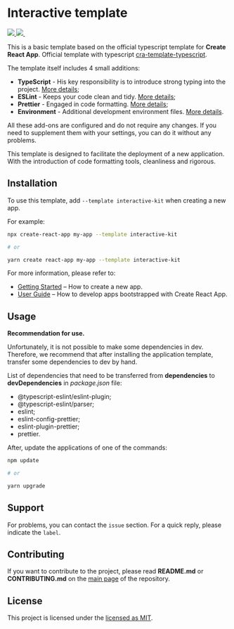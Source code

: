 # Interactive template

<p align="left">
  <a aria-label="ZEIT logo" href="https://github.com/koshelevsergey/cra-templates/releases">
    <img src="https://img.shields.io/badge/version-1.0.0-green?style=for-the-badge&logo=appveyor&labelColor=000000">
  </a>
  <a aria-label="ZEIT logo" href="https://nodejs.org">
    <img src="https://img.shields.io/badge/node->=%2010-green?style=for-the-badge&logo=Node.js&labelColor=000000">
  </a>
    <a aria-label="License" href="https://github.com/koshelevsergey/cra-templates/blob/master/packages/cra-template-interactive-kit/LICENSE.md">
    <img alt="" src="https://img.shields.io/npm/l/next.svg?style=for-the-badge&labelColor=000000">
  </a>
</p>

This is a basic template based on the official typescript template for **Create React App**.
Official template with typescript [cra-template-typescript](https://www.npmjs.com/package/cra-template-typescript).

The template itself includes 4 small additions:
- **TypeScript** - His key responsibility is to introduce strong typing into the project. [More details](https://www.typescriptlang.org);
- **ESLint** - Keeps your code clean and tidy. [More details](https://eslint.org);
- **Prettier** - Engaged in code formatting. [More details](https://prettier.io);
- **Environment** - Additional development environment files. [More details](https://create-react-app.dev/docs/adding-custom-environment-variables/).

All these add-ons are configured and do not require any changes. If you need to supplement them with your settings, you can do it without any problems.

This template is designed to facilitate the deployment of a new application. With the introduction of code formatting tools, cleanliness and rigorous.

## Installation

To use this template, add `--template interactive-kit` when creating a new app.

For example:

```sh
npx create-react-app my-app --template interactive-kit

# or

yarn create react-app my-app --template interactive-kit
```

For more information, please refer to:

- [Getting Started](https://create-react-app.dev/docs/getting-started) – How to create a new app.
- [User Guide](https://create-react-app.dev) – How to develop apps bootstrapped with Create React App.


## Usage

**Recommendation for use.**

Unfortunately, it is not possible to make some dependencies in dev. Therefore, we recommend that after installing the application template, transfer some dependencies to dev by hand.

List of dependencies that need to be transferred from **dependencies** to **devDependencies** in *package.json* file:
- @typescript-eslint/eslint-plugin;
- @typescript-eslint/parser;
- eslint;
- eslint-config-prettier;
- eslint-plugin-prettier;
- prettier.

After, update the applications of one of the commands:

```sh
npm update

# or

yarn upgrade
```

## Support

For problems, you can contact the `issue` section.
For a quick reply, please indicate the `label`.

## Contributing

If you want to contribute to the project, please read **README.md** or **CONTRIBUTING.md** on the [main page](https://github.com/koshelevsergey/cra-templates) of the repository.

## License

This project is licensed under the [licensed as MIT](https://github.com/koshelevsergey/cra-templates/blob/master/packages/cra-template-interactive-kit/LICENSE.md).
